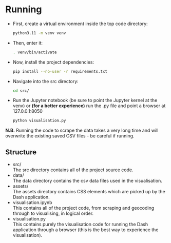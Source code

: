 # Running
- First, create a virtual environment inside the top code directory:
  ```Bash
  python3.11 -m venv venv
  ```
- Then, enter it:
  ```Bash
  . venv/bin/activate
  ```
- Now, install the project dependencies:
  ```Bash
  pip install --no-user -r requirements.txt
  ```
- Navigate into the src directory:
  ```Bash
  cd src/
  ```
- Run the Jupyter notebook (be sure to point the Jupyter kernel at the venv) or **(for a better experience)** run the .py file and point a browser at 127.0.0.1:8050
  ```Bash
  python visualisation.py
  ```
**N.B.** Running the code to scrape the data takes a very long time and will overwrite the existing saved CSV files - be careful if running.

## Structure
- src/ \
  The src directory contains all of the project source code.
- data/ \
  The data directory contains the csv data files used in the visualisation.
- assets/ \
  The assets directory contains CSS elements which are picked up by the Dash application.
- visualisation.ipynb \
  This contains all of the project code, from scraping and geocoding through to visualising, in logical order.
- visualisation.py \
  This contains purely the visualisation code for running the Dash application through a browser (this is the best way to experience the visualisation).
